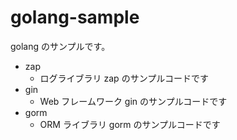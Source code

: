# golang-sample

golang のサンプルです。

- zap
  - ログライブラリ zap のサンプルコードです
- gin
  - Web フレームワーク gin のサンプルコードです
- gorm
  - ORM ライブラリ gorm のサンプルコードです